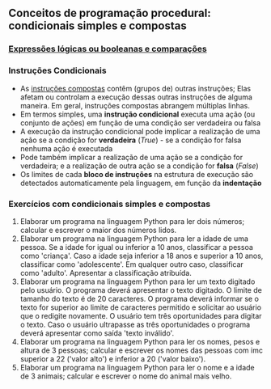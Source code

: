 ## Conceitos de programação procedural: condicionais simples e compostas  
### [Expressões lógicas ou booleanas e comparações](https://docs.python.org/pt-br/3/library/stdtypes.html#boolean-operations-and-or-not)

### Instruções Condicionais
- As [instruções compostas](https://docs.python.org/pt-br/3/reference/compound_stmts.html) contêm (grupos de) outras instruções; Elas afetam ou controlam a execução dessas outras instruções de alguma maneira. Em geral, instruções compostas abrangem múltiplas linhas. 
- Em termos simples, uma **instrução condicional** executa uma ação (ou conjunto de ações) em função de uma condição ser verdadeira ou falsa  
- A execução da instrução condicional pode implicar a realização de uma ação se a condição for **verdadeira** (*True*) - se a condição for falsa nenhuma ação é executada 
- Pode também implicar a realização de uma ação se a condição for verdadeira; e a realização de outra ação se a condição for **falsa** (*False*) 
- Os limites de cada **bloco de instruções** na estrutura de execução são detectados automaticamente pela linguagem, em função da **indentação** 

### Exercícios com condicionais simples e compostas  
1. Elaborar um programa na linguagem Python para ler dois números; calcular e escrever o maior dos números lidos.
2. Elaborar um programa na linguagem Python para ler a idade de uma pessoa. Se a idade for igual ou inferior a 10 anos, classificar a pessoa como 'criança'. Caso a idade seja inferior a 18 anos e superior a 10 anos, classificar como 'adolescente'. Em qualquer outro caso, classificar como 'adulto'. Apresentar a classificação atribuída.
3. Elaborar um programa na linguagem Python para ler um texto digitado pelo usuário. O programa deverá apresentar o texto digitado. O limite de tamanho do texto é de 20 caracteres. O programa deverá informar se o texto for superior ao limite de caracteres permitido e solicitar ao usuário que o redigite novamente. O usuário tem três oportunidades para digitar o texto. Caso o usuário ultrapasse as três oportunidades o programa deverá apresentar como saída 'texto inválido'.
4. Elaborar um programa na linguagem Python para ler os nomes, pesos e altura de 3 pessoas; calcular e escrever os nomes das pessoas com imc superior a 22 ('valor alto') e inferior a 20 ('valor baixo').
5. Elaborar um programa na linguagem Python para ler o nome e a idade de 3 animais; calcular e escrever o nome do animal mais velho.   
